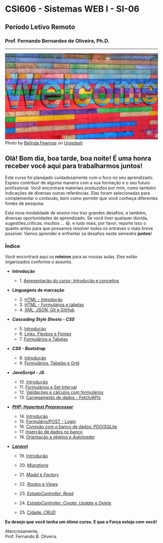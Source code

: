 # CSI606 - Sistemas WEB I - SI-06
## Período Letivo Remoto
### Prof. Fernando Bernardes de Oliveira, Ph.D.

---

![image](./img/belinda-fewings-6wAGwpsXHE0-unsplash.jpg)  
Photo by <a href="https://unsplash.com/@bel2000a?utm_source=unsplash&utm_medium=referral&utm_content=creditCopyText">Belinda Fewings</a> on <a href="https://unsplash.com/s/photos/belinda-fewings-welcome?utm_source=unsplash&utm_medium=referral&utm_content=creditCopyText">Unsplash</a>
  

## Olá! Bom dia, boa tarde, boa noite! É uma honra receber você aqui para trabalharmos juntos!  

Este curso foi planejado cuidadosamente com o foco no seu aprendizado. Espero contribuir de alguma maneira com a sua formação e o seu futuro profissional. Você encontrará materiais produzidos por mim, como também indicações de diversas outras referências. Elas foram selecionadas para complementar o conteúdo, bem como permitir que você conheça diferentes fontes de pesquisa.  

Esta nova modalidade de ensino nos traz grandes desafios, e também, diversas oportunidades de aprendizado. Se você tiver qualquer dúvida, sugestões,críticas, insultos \... :smiley:, e tudo mais, por favor, reporte isso o quanto antes para que possamos resolver todos os entraves o mais breve possível. Vamos aprender e enfrentar os desafios neste semestre **juntos**!  

### Índice

Você encontrará aqui os **roteiros** para as nossas aulas. Eles estão organizados conforme o assunto.

- **Introdução**
    - 1\. [Apresentação do curso; Introdução e conceitos](./001-roteiro-aula-01.md)

- **Linguagens de marcação**

    - 2\. [HTML - Introdução](./002-roteiro-aula-02-html.md)
    - 3\. [HTML - Formulários e tabelas](./003-roteiro-aula-03-html-forms-tables.md)
    - 4\. [XML, JSON; Git e GitHub](./004-roteiro-aula-04-ling-marcacoes-github.md)

- ***Cascading Style Sheets - CSS***

    - 5\. [Introdução](./005-roteiro-aula-05-css-introducao.md)
    - 6\. [Links, Flexbox e Fontes](./006-roteiro-aula-06-css-links-flexbox-fonts.md)
    - 7\. [Formulários e Tabelas](./007-roteiro-aula-07-css-forms-tables.md)

- ***CSS - Bootstrap*** 

    - 8\. [Introdução](./008-roteiro-aula-08-css-bs-introducao.md)
    - 9\. [Formulários, Tabelas e Grid](./009-roteiro-aula-09-css-bs-forms-tables-grid.md)

- ***JavaScript - JS*** 

    - 10\. [Introdução](./js/10-js-introducao.md)
    - 11\. [Formulários e Set Interval](./js/11-js-introducao-form-setinverval.md)
    - 12\. [Validações e cálculos com formulários](./js/12-js-calculo-validacao-form.md)
    - 13\. [Carregamento de dados - Fetch/APIs](./js/13-js-fetch-promise-api.md)

- [***PHP: Hypertext Preprocessor***](https://www.php.net/manual/en/faq.general.php#faq.general.acronym)

    - 14\. [Introdução](./php/014-php-introducao.md)
    - 15\. [Formulário/POST - Login](./php/015-php-form-login-post.md)
    - 16\. [Conexão com o banco de dados: PDO/SQLite](./php/016-php-database.md)
    - 17\. [Inserção de dados no banco](./php/017-php-database-insert.md)
    - 18\. [Orientação a objetos e *Autoloader*](./php/018-php-oop-autoloader.md)

- [***Laravel***](https://laravel.com/)

    - 19\. [Introdução](./laravel/019-laravel-introducao.md)
    - 20\. [*Migrations*](./laravel/020-laravel-migrations.md)
    - 21\. [*Model* e *Factory*](./laravel/021-laravel-model-factory.md)
    - 22\. [*Routes* e *Views*](./laravel/022-laravel-routes-views.md)

    - 23\. [*EstadoController: Read*](./laravel/023-laravel-controller-estados-index.md)
    - 24\. [*EstadoController: Create, Update* e *Delete*](./laravel/024-laravel-controller-estados-crud-final.md)
    - 25\. [Cidade: *CRUD*](./laravel/025-laravel-crud-cidades.md)

**Eu desejo que você tenha um ótimo curso. E que a Força esteja com você!**
  
  
Atenciosamente,  
Prof. Fernando B. Oliveira.